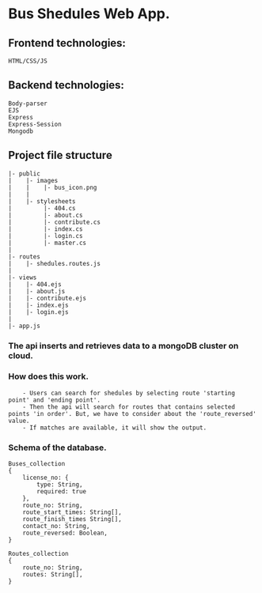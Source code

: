 # Bus Shedules Web App.

## Frontend technologies:
    HTML/CSS/JS

## Backend technologies:
    Body-parser
    EJS
    Express
    Express-Session
    Mongodb

## Project file structure
    |- public
    |    |- images
    |    |    |- bus_icon.png
    |    |
    |    |- stylesheets
    |         |- 404.cs
    |         |- about.cs
    |         |- contribute.cs
    |         |- index.cs
    |         |- login.cs
    |         |- master.cs
    |    
    |- routes
    |    |- shedules.routes.js
    |
    |- views
    |    |- 404.ejs
    |    |- about.js
    |    |- contribute.ejs
    |    |- index.ejs
    |    |- login.ejs
    |
    |- app.js


### The api inserts and retrieves data to a mongoDB cluster on cloud.

### How does this work.

        - Users can search for shedules by selecting route 'starting point' and 'ending point'.
        - Then the api will search for routes that contains selected points 'in order'. But, we have to consider about the 'route_reversed' value.
        - If matches are available, it will show the output.


### Schema of the database.

    Buses_collection
    {
        license_no: {
            type: String,
            required: true
        },
        route_no: String,
        route_start_times: String[],
        route_finish_times String[],
        contact_no: String,
        route_reversed: Boolean,
    }

    Routes_collection
    {
        route_no: String,
        routes: String[],
    }

